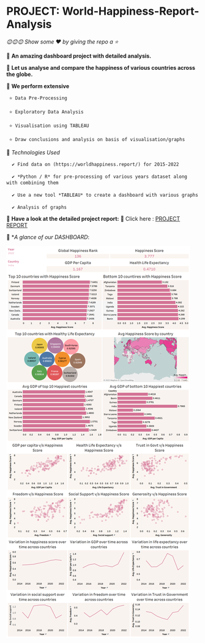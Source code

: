 # PROJECT: World-Happiness-Report-Analysis

*😊😊😊 Show some :heart: by giving the repo a ⭐*

💠 **An amazing dashboard project with detailed analysis.**

💠 **Let us analyse and compare the happiness of various countries across the globe.**

💠 **We perform extensive**

     ⭐ Data Pre-Processing
     
     ⭐ Exploratory Data Analysis
     
     ⭐ Visualisation using TABLEAU
     
     ⭐ Draw conclusions and analysis on basis of visualisation/graphs
   
💠 *Technologies Used*

      ✔️ Find data on (https://worldhappiness.report/) for 2015-2022
      
      ✔️ *Python / R* for pre-processing of various years dataset along with combining them
      
      ✔️ Use a new tool *TABLEAU* to create a dashboard with various graphs
      
      ✔️ Analysis of graphs
      
💠 **Have a look at the detailed project report:**
      🌼 Click here : [PROJECT REPORT](https://github.com/JasweenBrar/World-Happiness-Report-Analysis/blob/main/Jasween_102017187_DASHBOARD_PROJECT_Data_Science.pdf)
    
💠 **A glance of our DASHBOARD*:
   
   
![dashboard image](./images/dashboard_pic.png)











